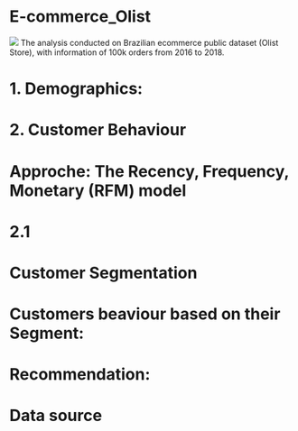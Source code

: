 # E-commerce_Olist
![](https://kondado.io/assets/images/source-olist-tiny.gif)
The analysis conducted on Brazilian ecommerce public dataset (Olist Store), with information of 100k orders from 2016 to 2018.

# 1. Demographics:

# 2. Customer Behaviour

# Approche: The Recency, Frequency, Monetary (RFM) model 

# 2.1

# Customer Segmentation 

# Customers beaviour based on their Segment:

# Recommendation:

# Data source
